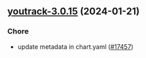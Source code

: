 

## [youtrack-3.0.15](https://github.com/truecharts/charts/compare/youtrack-3.0.14...youtrack-3.0.15) (2024-01-21)

### Chore



- update metadata in chart.yaml ([#17457](https://github.com/truecharts/charts/issues/17457))